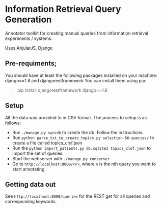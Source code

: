 # Information Retrieval Query Generation
Annotator toolkit for creating manual queries from information retrieval experiments / systems.

Uses AnjularJS, Django

## Pre-requiments;
You should have at least the following packages installed on your machine: django==1.8 and djangorestframework
You can install them using pip:

> pip install djangorestframework django==1.8


## Setup 

All the data was provided to in CSV format. The process to setup is as follows:

- Run `./manage.py syncdb` to create the db. Follow the instructions.
- Run `python parse_txt_to_create_topics.py selection-50-queries/` to create a file called topics\_clef.json
- Run the `python import_patients.py db.sqlite3 topics_clef.json` to import the set of queries.
- Start the webserver with `./manage.py runserver`
- Go to `http://localhost:8000/<n>`, where `n` is the nth query you want to start annotating.

## Getting data out

See `http://localhost:8000/queries` for the REST get for all queries and corresponding keywords.
